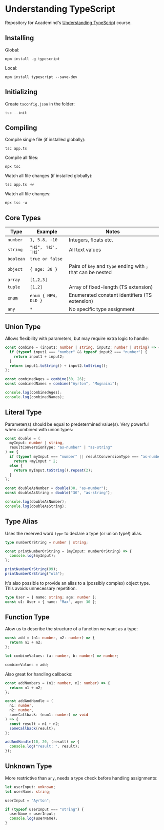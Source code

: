 # Understanding TypeScript

Repository for Academind's [Understanding TypeScript](https://www.udemy.com/course/understanding-typescript) course.

## Installing

Global:

```
npm install -g typescript
```

Local:

```
npm install typescript --save-dev
```

## Initializing

Create `tsconfig.json` in the folder:

```
tsc --init
```

## Compiling

Compile single file (if installed globally):

```
tsc app.ts
```

Compile all files:

```
npx tsc
```

Watch all file changes (if installed globally):

```
tsc app.ts -w
```

Watch all file changes:

```
npx tsc -w
```

## Core Types

| Type      | Example                | Notes                                                        |
| --------- | ---------------------- | ------------------------------------------------------------ |
| `number`  | `1, 5.8, -10`          | Integers, floats etc.                                        |
| `string`  | `` "Hi", 'Hi', `Hi` `` | All text values                                              |
| `boolean` | `true or false`        |
| `object`  | `{ age: 30 }`          | Pairs of `key` and `type` ending with `;` that can be nested |
| `array`   | `[1,2,3]`              |
| `tuple`   | `[1,2]`                | Array of fixed-length (TS extension)                         |
| `enum`    | `enum { NEW, OLD }`    | Enumerated constant identifiers (TS extension)               |
| `any`     | `*`                    | No specific type assignment                                  |

## Union Type

Allows flexibility with parameters, but may require extra logic to handle:

```typescript
const combine = (input1: number | string, input2: number | string) => {
  if (typeof input1 === "number" && typeof input2 === "number") {
    return input1 + input2;
  }
  return input1.toString() + input2.toString();
};

const combinedAges = combine(30, 26);
const combinedNames = combine("Ayrton", "Mugnaini");

console.log(combinedAges);
console.log(combinedNames);
```

## Literal Type

Parameter(s) should be equal to predetermined value(s). Very powerful when combined with union types:

```typescript
const double = (
  myInput: number | string,
  resultConversionType: "as-number" | "as-string"
) => {
  if (typeof myInput === "number" || resultConversionType === "as-number")
    return +myInput * 2;
  else {
    return myInput.toString().repeat(2);
  }
};

const doubleAsNumber = double(30, "as-number");
const doubleAsString = double("30", "as-string");

console.log(doubleAsNumber);
console.log(doubleAsString);
```

## Type Alias

Uses the reserved word `type` to declare a type (or union type!) alias.

```typescript
type numberOrString = number | string;

const printNumberOrString = (myInput: numberOrString) => {
  console.log(myInput);
};

printNumberOrString(99);
printNumberOrString("olá");
```

It's also possible to provide an alias to a (possibly complex) object type. This avoids unnecessary repetition.

```typescript
type User = { name: string; age: number };
const u1: User = { name: "Max", age: 30 };
```

## Function Type

Alow us to describe the structure of a function we want as a type:

```typescript
const add = (n1: number, n2: number) => {
  return n1 + n2;
};

let combineValues: (a: number, b: number) => number;

combineValues = add;
```

Also great for handling callbacks:

```typescript
const addNumbers = (n1: number, n2: number) => {
  return n1 + n2;
};

const addAndHandle = (
  n1: number,
  n2: number,
  someCallback: (num1: number) => void
) => {
  const result = n1 + n2;
  someCallback(result);
};

addAndHandle(10, 20, (result) => {
  console.log("result: ", result);
});
```

## Unknown Type

More restrictive than `any`, needs a type check before handling assignments:

```typescript
let userInput: unknown;
let userName: string;

userInput = "Ayrton";

if (typeof userInput === "string") {
  userName = userInput;
  console.log(userName);
}
```
